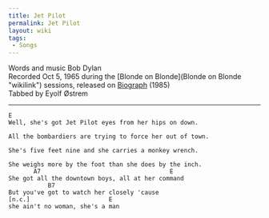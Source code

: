 ```yaml
---
title: Jet Pilot
permalink: Jet Pilot
layout: wiki
tags:
 - Songs
---
```


Words and music Bob Dylan  
Recorded Oct 5, 1965 during the [Blonde on
Blonde](Blonde on Blonde "wikilink") sessions, released on
[Biograph](Biograph "wikilink") (1985)  
Tabbed by Eyolf Østrem

* * * * *

    E
    Well, she's got Jet Pilot eyes from her hips on down.

    All the bombardiers are trying to force her out of town.

    She's five feet nine and she carries a monkey wrench.

    She weighs more by the foot than she does by the inch.
           A7                                    E
    She got all the downtown boys, all at her command
               B7
    But you've got to watch her closely 'cause
    [n.c.]                      E
    she ain't no woman, she's a man
